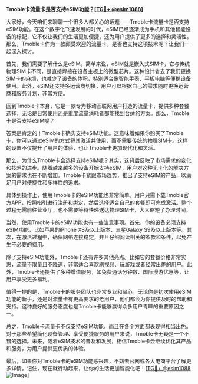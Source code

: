 **Tmoble卡流量卡是否支持eSIM功能？[[TG💪+ @esim1088](https://t.me/s/esim1088)]**

大家好，今天咱们来聊聊一个很多人都关心的话题——Tmoble卡流量卡是否支持eSIM功能。在这个数字化飞速发展的时代，eSIM已经逐渐成为手机和其他智能设备的标配，它不仅让我们的生活更加便捷，还为用户提供了更多的选择和灵活性。那么，Tmoble卡作为一款颇受欢迎的流量卡，是否也支持这项技术呢？让我们一起深入探讨。

首先，我们需要了解什么是eSIM。简单来说，eSIM就是嵌入式SIM卡，它与传统物理SIM卡不同，是直接焊接在设备主板上的微型芯片。这种设计省去了我们更换SIM卡的麻烦，也减少了设备的体积，特别适合像智能手表、平板电脑等便携设备使用。此外，eSIM还支持多运营商切换，用户可以根据自己的需求随时更换运营商和服务计划，非常方便。

回到Tmoble卡本身，它是一款专为移动互联网用户打造的流量卡，提供多种套餐选择，无论是日常使用还是重度流量消耗者都能找到合适的方案。那么，Tmoble卡是否支持eSIM呢？

答案是肯定的！Tmoble卡确实支持eSIM功能。这意味着如果你购买了Tmoble卡，你可以通过eSIM的方式将其激活并使用，而不需要传统的物理SIM卡。这样的设置不仅提升了用户的体验，也让Tmoble卡更加现代化和灵活。

那么，为什么Tmoble卡会选择支持eSIM呢？其实，这背后反映了市场需求的变化和技术的进步。随着越来越多的设备开始支持eSIM，用户对这种无卡化的解决方案的需求也在不断增加。Tmoble卡紧跟市场趋势，推出了支持eSIM的产品，以满足用户对便捷性和多样性的追求。

具体到操作上，使用Tmoble卡的eSIM功能也非常简单。用户只需下载Tmoble官方APP，按照指引进行注册和绑定，然后选择适合自己的套餐即可完成激活。整个过程无需前往营业厅，也不需要等待快递送达物理SIM卡，大大缩短了办理时间。

当然，使用Tmoble卡的eSIM功能也有一些注意事项。首先，你的设备必须支持eSIM功能，比如苹果的iPhone XS及以上版本、三星Galaxy S9及以上版本等。其次，在激活过程中，确保网络连接稳定，并且仔细阅读相关的条款和条件，以免产生不必要的费用。

除了支持eSIM功能外，Tmoble卡还有许多其他亮点。比如它的套餐价格非常实惠，流量不限量且不降速，非常适合喜欢刷视频、玩游戏或者经常出差的用户。此外，Tmoble卡还提供了多种增值服务，如免费通话分钟数、国际漫游优惠等，让用户享受更多福利。

值得一提的是，Tmoble卡的服务团队也非常专业和贴心。无论你是初次使用eSIM功能的新手，还是对流量卡有更高要求的老用户，他们都会为你提供及时的帮助和支持。这种良好的服务态度也是Tmoble卡能够赢得众多用户青睐的重要原因之一。

总之，Tmoble卡流量卡不仅支持eSIM功能，而且在各个方面都表现得相当出色。对于那些希望简化设备管理、享受便捷服务的用户来说，Tmoble卡无疑是一个不错的选择。未来，随着eSIM技术的普及和发展，相信Tmoble卡会继续优化其产品和服务，为用户提供更优质的体验。

最后，如果你对Tmoble卡的eSIM功能感兴趣，不妨去官网或各大电商平台了解更多详情。记住，现在就行动起来，让你的生活更加智能化吧！[[TG💪+ @esim1088](https://t.me/s/esim1088) ![Image](https://i.postimg.cc/4NQfJmqS/Snipaste-2025-05-13-00-14-12.png)]